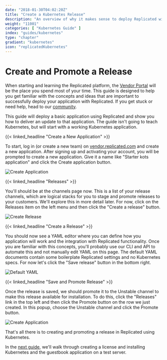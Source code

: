 ```yaml
---
date: "2018-01-30T04:02:20Z"
title: "Create a Kubernetes Release"
description: "An overview of why it makes sense to deploy Replicated with your Kubernetes application"
weight: "11001"
categories: [ "Kubernetes Guide" ]
index: "guides/kubernetes"
type: "chapter"
gradient: "kubernetes"
icon: "replicatedKubernetes"
---
```


# Create and Promote a Release

When starting and learning the Replicated platform, the [Vendor Portal](https://vendor.replicated.com) will be the place you spend most of your time. This guide is designed to help you get familiar with the concepts and ideas that are important to successfully deploy your application with Replicated. If you get stuck or need help, head to our [community](https://help.replicated.com/community/).

This guide will deploy a basic application using Replicated and show you how to deliver an update to that application. The guide isn't going to teach Kubernetes, but will start with a working Kubernetes application.

{{< linked_headline "Create a New Application" >}}

To start, log in (or create a new team) on [vendor.replicated.com](https://vendor.replicated.com) and create a new application. After signing up and activating your account, you will be prompted to create a new application. Give it a name like "Starter kots application" and click the Create application button.

![Create Application](/images/guides/kubernetes/create-application.png)

{{< linked_headline "Releases" >}}

You'll should be at the channels page now. This is a list of your release channels, which are logical stacks for you to stage and promote releases to your customers. We'll explore this in more detail later. For now, click on the Releases item on the left menu and then click the "Create a release" button.

![Create Release](/images/guides/kubernetes/create-release.png)

{{< linked_headline "Create a Release" >}}

You should now see a YAML editor where you can define how you application will work and the integration with Replicated functionality. Once you are familiar with this concepts, you'll probably use our CLI and API to automate this and not manually edit YAML on this page. The default YAML documents contain some boilerplate Replicated settings and no Kubernetes specs. For now let's click the "Save release" button in the bottom right.

![Default YAML](/images/guides/kubernetes/default-yaml.png)

{{< linked_headline "Save and Promote Release" >}}

Once the release is saved, we should promote it to the Unstable channel to make this release available for installation. To do this, click the "Releases" link in the top left and then click the Promote button on the row we just created. In this popup, choose the Unstable channel and click the Promote button.

![Create Application](/images/guides/kubernetes/promote-release.png)

That's all there is to creating and promoting a release in Replicated using Kubernetes.

In the [next guide](../install), we'll walk through creating a license and installing Kubernetes and the guestbook application on a test server.
